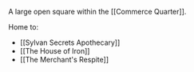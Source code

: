 A large open square within the [[Commerce Quarter]].

Home to:
- [[Sylvan Secrets Apothecary]]
- [[The House of Iron]]
- [[The Merchant's Respite]]